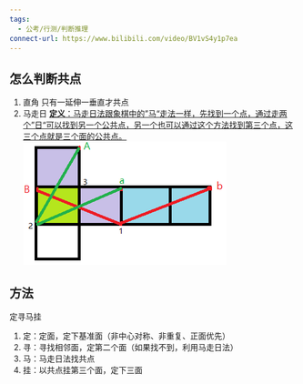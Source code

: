 ```yaml
---
tags:
  - 公考/行测/判断推理
connect-url: https://www.bilibili.com/video/BV1vS4y1p7ea
---
```

## 怎么判断共点
1. 直角
	只有一延伸一垂直才共点
2. 马走日
	 [**定义**：马走日法跟象棋中的”马“走法一样，先找到一个点，通过走两个”日“可以找到另一个公共点，另一个也可以通过这个方法找到第三个点，这三个点就是三个面的公共点。](https://saduck.top/%E5%88%A4%E6%96%AD%E6%8E%A8%E7%90%86/%E5%9B%BE%E5%BD%A2%E6%8E%A8%E7%90%86/%E7%A9%BA%E9%97%B4%E9%87%8D%E6%9E%84.html#%E9%A9%AC%E8%B5%B0%E6%97%A5%E6%B3%95)
	 ![马走日示意图](img/mzr.png)

## 方法
定寻马挂

1. 定：定面，定下基准面（非中心对称、非重复、正面优先）
2. 寻：寻找相邻面，定第二个面（如果找不到，利用马走日法）
3. 马：马走日法找共点
4. 挂：以共点挂第三个面，定下三面
